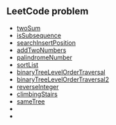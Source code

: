 ## LeetCode problem
* [twoSum](https://leetcode.com/problems/two-sum/description/)
* [isSubsequence](https://leetcode.com/problems/is-subsequence/description/)
* [searchInsertPosition](https://leetcode.com/problems/search-insert-position/description/)
* [addTwoNumbers](https://leetcode.com/problems/add-two-numbers/description/)
* [palindromeNumber](https://leetcode.com/problems/palindrome-number/description/)
* [sortList](https://leetcode.com/problems/sort-list/description/)
* [binaryTreeLevelOrderTraversal](https://leetcode.com/problems/binary-tree-level-order-traversal/description/)
* [binaryTreeLevelOrderTraversal2](https://leetcode.com/problems/binary-tree-level-order-traversal-ii/description/)
* [reverseInteger](https://leetcode.com/problems/reverse-integer/description/)
* [climbingStairs](https://leetcode.com/problems/climbing-stairs/description/)
* [sameTree](https://leetcode.com/problems/same-tree/description/)
* []()
* []()
